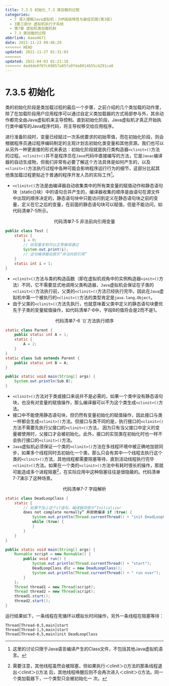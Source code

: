 ```yaml
---
title: 7.3.5 初始化_7.3 类加载的过程
categories: 
  - 7 深入理解Java虛拟机：JVM高级特性与最佳实践(第3版)
  - 3第三部分 虚拟机执行子系统
  - 第7章 虚拟机类加载机制
  - 7.3 类加载的过程
abbrlink: 8aea4671
date: 2021-11-23 09:46:29
<<<<<<< HEAD
updated: 2021-11-27 01:31:03
=======
updated: 2022-04-03 01:21:18
>>>>>>> 4ed4de8f07c69857a05fa9fda8014b55c4291ca0
---
```

# 7.3.5 初始化
类的初始化阶段是类加载过程的最后一个步骤，之前介绍的几个类加载的动作里，除了在加载阶段用户应用程序可以通过自定义类加载器的方式局部参与外，其余动作都完全由Java虚拟机来主导控制。直到初始化阶段，Java虚拟机才真正开始执行类中编写的Java程序代码，将主导权移交给应用程序。

进行准备阶段时，变量已经赋过一次系统要求的初始零值，而在初始化阶段，则会根据程序员通过程序编码制定的主观计划去初始化类变量和其他资源。我们也可以从另外一种更直接的形式来表达：初始化阶段就是执行类构造器`<clinit>()`方法的过程。`<clinit>()`并不是程序员在`Java`代码中直接编写的方法，它是`Javac`编译器的自动生成物，但我们非常有必要了解这个方法具体是如何产生的，以及`<clinit>()`方法执行过程中各种可能会影响程序运行行为的细节，这部分比起其他类加载过程更贴近于普通的程序开发人员的实际工作[^1]。

- `<clinit>()`方法是由编译器自动收集类中的所有类变量的赋值动作和静态语句块（static{}块）中的语句合并产生的，编译器收集的顺序是由语句在源文件中出现的顺序决定的，静态语句块中只能访问到定义在静态语句块之前的变量，定义在它之后的变量，在前面的静态语句块可以赋值，但是不能访问，如代码清单7-5所示。

<center>代码清单7-5 非法前向引用变量</center>

```java
public class Test {
    static {
        i = 0;
        // 给变量复制可以正常编译通过
        System.out.print(i);
        // 这句编译器会提示“非法向前引用”
    }
    static int i = 1;
}
```
- `<clinit>()`方法与类的构造函数（即在虚拟机视角中的实例构造器`<init>()`方法）不同，它不需要显式地调用父类构造器，`Java`虚拟机会保证在子类的`<clinit>()`方法执行前，父类的`<clinit>()`方法已经执行完毕。因此在`Java`虚拟机中第一个被执行的`<clinit>()`方法的类型肯定是`java.lang.Object`。
- 由于父类的`<clinit>()`方法先执行，也就意味着父类中定义的静态语句块要优先于子类的变量赋值操作，如代码清单7-6中，字段B的值将会是2而不是1。

<center>代码清单7-6 `<clinit>()`方法执行顺序</center>

```java
static class Parent {
    public static int A = 1;
    static {
        A = 2;
    }
}
static class Sub extends Parent {
    public static int B = A;
}

public static void main(String[] args) {
    System.out.println(Sub.B);
}
```
- `<clinit>()`方法对于类或接口来说并不是必需的，如果一个类中没有静态语句块，也没有对变量的赋值操作，那么编译器可以不为这个类生成`<clinit>()`方法。
- 接口中不能使用静态语句块，但仍然有变量初始化的赋值操作，因此接口与类一样都会生成`<clinit>()`方法。但接口与类不同的是，执行接口的`<clinit>()`方法不需要先执行父接口的`<clinit>()`方法， 因为只有当父接口中定义的变量被使用时，父接口才会被初始化。此外，接口的实现类在初始化时也一样不会执行接口的`<clinit>()`方法。
- `Java`虚拟机必须保证一个类的`<clinit>()`方法在多线程环境中被正确地加锁同步，如果多个线程同时去初始化一个类，那么只会有其中一个线程去执行这个类的`<clinit>()`方法，其他线程都需要阻塞等待，直到活动线程执行完毕`<clinit>()`方法。如果在一个类的`<clinit>()`方法中有耗时很长的操作，那就可能造成多个进程阻塞[^2]，在实际应用中这种阻塞往往是很隐蔽的。代码清单7-7演示了这种场景。

<center>代码清单7-7 字段解析</center>

```java
static class DeadLoopClass {
    static {
        // 如果不加上这个if语句，编译器将提示“Initializer
        does not complete normally” 并拒绝编译 if (true) {
            System.out.println(Thread.currentThread() + "init DeadLoopClass");
            while (true) {
            }
        }
    }
}

public static void main(String[] args) {
    Runnable script = new Runnable() {
        public void run() {
            System.out.println(Thread.currentThread() + "start");
            DeadLoopClass dlc = new DeadLoopClass();
            System.out.println(Thread.currentThread() + " run over");
        }
    };
    Thread thread1 = new Thread(script);
    Thread thread2 = new Thread(script);
    thread1.start();
    thread2.start();
}
```
运行结果如下，一条线程在死循环以模拟长时间操作，另外一条线程在阻塞等待：

```
Thread[Thread-0,5,main]start 
Thread[Thread-1,5,main]start 
Thread[Thread-0,5,main]init DeadLoopClass
```

[^1]: 这里的讨论只限于Java语言编译产生的Class文件，不包括其他Java虚拟机语言。 
[^2]: 需要注意，其他线程虽然会被阻塞，但如果执行＜clinit＞()方法的那条线程退出＜clinit＞()方法
后，其他线程唤醒后则不会再次进入＜clinit＞()方法。同一个类加载器下，一个类型只会被初始化一 次。
